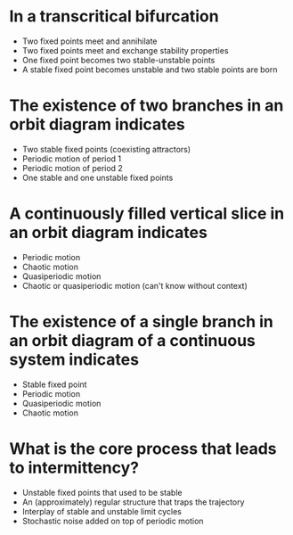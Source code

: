 # In a transcritical bifurcation
* Two fixed points meet and annihilate
* Two fixed points meet and exchange stability properties
* One fixed point becomes two stable-unstable points
* A stable fixed point becomes unstable and two stable points are born

# The existence of two branches in an orbit diagram indicates
* Two stable fixed points (coexisting attractors)
* Periodic motion of period 1
* Periodic motion of period 2
* One stable and one unstable fixed points

# A continuously filled vertical slice in an orbit diagram indicates
* Periodic motion
* Chaotic motion
* Quasiperiodic motion
* Chaotic or quasiperiodic motion (can't know without context)

# The existence of a single branch in an orbit diagram of a continuous system indicates
* Stable fixed point
* Periodic motion
* Quasiperiodic motion
* Chaotic motion

# What is the core process that leads to intermittency?
* Unstable fixed points that used to be stable
* An (approximately) regular structure that traps the trajectory
* Interplay of stable and unstable limit cycles
* Stochastic noise added on top of periodic motion
